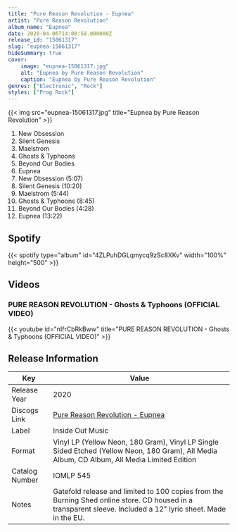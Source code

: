 ```yaml
---
title: "Pure Reason Revolution - Eupnea"
artist: "Pure Reason Revolution"
album_name: "Eupnea"
date: 2020-04-06T14:08:58.000000Z
release_id: "15061317"
slug: "eupnea-15061317"
hideSummary: true
cover:
    image: "eupnea-15061317.jpg"
    alt: "Eupnea by Pure Reason Revolution"
    caption: "Eupnea by Pure Reason Revolution"
genres: ["Electronic", "Rock"]
styles: ["Prog Rock"]
---
```


{{< img src="eupnea-15061317.jpg" title="Eupnea by Pure Reason Revolution" >}}

<!-- section break -->

1. New Obsession
2. Silent Genesis
3. Maelstrom
4. Ghosts & Typhoons
5. Beyond Our Bodies
6. Eupnea
7. New Obsession (5:07)
8. Silent Genesis (10:20)
9. Maelstrom (5:44)
10. Ghosts & Typhoons (8:45)
11. Beyond Our Bodies (4:28)
12. Eupnea (13:22)

<!-- section break -->


## Spotify
{{< spotify type="album" id="4ZLPuhDGLqmycq9zSc8XKv" width="100%" height="500" >}}



## Videos
### PURE REASON REVOLUTION - Ghosts & Typhoons (OFFICIAL VIDEO)
{{< youtube id="nIfrCbRkBww" title="PURE REASON REVOLUTION - Ghosts & Typhoons (OFFICIAL VIDEO)" >}}<br>



## Release Information
|  Key           | Value                                                |
| ---------------| ---------------------------------------------------- |
| Release Year   | 2020                                   |
| Discogs Link   | [Pure Reason Revolution - Eupnea](https://www.discogs.com/release/15061317-Pure-Reason-Revolution-Eupnea) |
| Label          | Inside Out Music |
| Format         | Vinyl LP (Yellow Neon, 180 Gram), Vinyl LP Single Sided Etched (Yellow Neon, 180 Gram), All Media Album, CD Album, All Media Limited Edition |
| Catalog Number | IOMLP 545 |
| Notes | Gatefold release and limited to 100 copies from the Burning Shed online store.  CD housed in a transparent sleeve. Included a 12" lyric sheet.  Made in the EU.  |